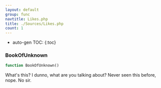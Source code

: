 ```yaml
---
layout: default
group: func
navtitle: Likes.php
title: ./Sources/Likes.php
count: 1
---
```

* auto-gen TOC:
{:toc}
### BookOfUnknown

```php
function BookOfUnknown()
```
What's this?  I dunno, what are you talking about?  Never seen this before, nope.  No sir.



